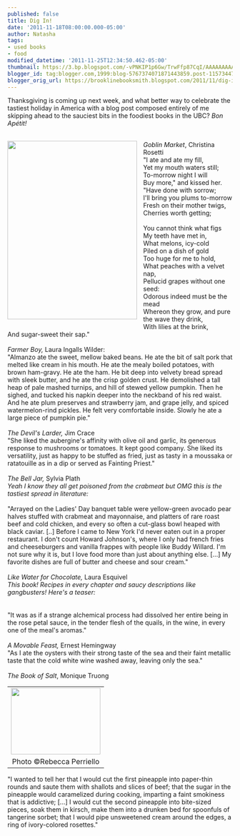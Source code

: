 ```yaml
---
published: false
title: Dig In!
date: '2011-11-18T08:00:00.000-05:00'
author: Natasha
tags:
- used books
- food
modified_datetime: '2011-11-25T12:34:50.462-05:00'
thumbnail: https://3.bp.blogspot.com/-vPNKIP1p6Gw/TrwFfp87CqI/AAAAAAAAALo/qwhNWbcKaPU/s72-c/food.jpg
blogger_id: tag:blogger.com,1999:blog-5767374071871443859.post-1157344748185475177
blogger_orig_url: https://brooklinebooksmith.blogspot.com/2011/11/dig-in.html
---
```


Thanksgiving is coming up next week, and what better way to celebrate the tastiest holiday in America with a blog post composed entirely of me skipping ahead to the sauciest bits in the foodiest books in the UBC? <i>Bon Apétit!</i><br /><div style="text-align: left;"><br /></div><div class="separator" style="clear: both; text-align: center;"><a href="https://3.bp.blogspot.com/-vPNKIP1p6Gw/TrwFfp87CqI/AAAAAAAAALo/qwhNWbcKaPU/s1600/food.jpg" imageanchor="1" style="clear: left; float: left; margin-bottom: 1em; margin-right: 1em; text-align: left;"><img border="0" height="400" src="https://3.bp.blogspot.com/-vPNKIP1p6Gw/TrwFfp87CqI/AAAAAAAAALo/qwhNWbcKaPU/s400/food.jpg" width="290" /></a></div><div style="text-align: left;"><i>Goblin Market</i>, Christina Rosetti</div><div style="text-align: left;">"I ate and ate my fill,</div><div style="text-align: left;">Yet my mouth waters still;</div><div style="text-align: left;">To-morrow night I will</div><div style="text-align: left;">Buy more," and kissed her.</div><div style="text-align: left;">"Have done with sorrow;</div><div style="text-align: left;">I'll bring you plums to-morrow</div><div style="text-align: left;">Fresh on their mother twigs,</div><div style="text-align: left;">Cherries worth getting;</div><br /><div style="text-align: left;">You cannot think what figs</div><div style="text-align: left;">My teeth have met in,</div><div style="text-align: left;">What melons, icy-cold&nbsp;</div><div style="text-align: left;">Piled on a dish of gold</div><div style="text-align: left;">Too huge for me to hold,&nbsp;</div><div style="text-align: left;">What peaches with a velvet nap,</div><div style="text-align: left;">Pellucid grapes without one seed:</div><div style="text-align: left;">Odorous indeed must be the mead</div><div style="text-align: left;">Whereon they grow, and pure the wave they drink,</div><div style="text-align: left;">With lilies at the brink,</div><div style="text-align: left;">And sugar-sweet their sap."</div><br /><i>Farmer Boy, </i>Laura Ingalls Wilder:<br />"Almanzo ate the sweet, mellow baked beans. He ate the bit of salt pork that melted like cream in his mouth. He ate the mealy boiled potatoes, with brown ham-gravy. He ate the ham. He bit deep into velvety bread spread with sleek butter, and he ate the crisp golden crust. He demolished a tall heap of pale mashed turnips, and hill of stewed yellow pumpkin. Then he sighed, and tucked his napkin deeper into the neckband of his red waist. And he ate plum preserves and strawberry jam, and grape jelly, and spiced watermelon-rind pickles. He felt very comfortable inside. Slowly he ate a large piece of pumpkin pie."<br /><br /><i>The Devil's Larder, </i>Jim Crace<br />"She liked the aubergine's affinity with olive oil and garlic, its generous response to mushrooms or tomatoes. It kept good company. She liked its versatility, just as happy to be stuffed as fried, just as tasty in a moussaka or ratatouille as in a dip or served as Fainting Priest."<br /><br /><i>The Bell Jar,</i> Sylvia Plath<br /><i>Yeah I know they all get poisoned from the crabmeat but OMG this is the tastiest spread in literature:</i><br /><br />"Arrayed on the Ladies' Day banquet table were yellow-green avocado pear halves stuffed with crabmeat and mayonnaise, and platters of rare roast beef and cold chicken, and every so often a cut-glass bowl heaped with black caviar. [..]&nbsp;Before I came to New York I'd never eaten out in a proper restaurant. I don't count Howard Johnson's, where I only had french fries and cheeseburgers and vanilla frappes with people like Buddy Willard. I'm not sure why it is, but I love food more than just about anything else. [...]&nbsp;My favorite dishes are full of butter and cheese and sour cream."<br /><br /><i>Like Water for Chocolate, </i>Laura Esquivel<br /><i>This book! Recipes in every chapter and saucy descriptions like gangbusters! Here's a teaser:</i><br /><i><br /></i><br />"It was as if a strange alchemical process had dissolved her entire being in the rose petal sauce, in the tender flesh of the quails, in the wine, in every one of the meal's aromas."<br /><br /><i>A&nbsp;Movable&nbsp;Feast, </i>Ernest Hemingway<br />"As I ate the oysters with their strong taste of the sea and their faint metallic taste that the cold white wine washed away, leaving only the sea."<br /><br /><i>The Book of Salt</i>, Monique Truong<br /><table cellpadding="0" cellspacing="0" class="tr-caption-container" style="float: right; margin-left: 1em; text-align: right;"><tbody><tr><td style="text-align: center;"><a href="https://1.bp.blogspot.com/-e9SRMrbWM-c/TsLDnmhOziI/AAAAAAAAAL8/-dGsiBRMmns/s1600/cupcakes.JPG" imageanchor="1" style="clear: right; margin-bottom: 1em; margin-left: auto; margin-right: auto;"><img border="0" height="149" src="https://1.bp.blogspot.com/-e9SRMrbWM-c/TsLDnmhOziI/AAAAAAAAAL8/-dGsiBRMmns/s200/cupcakes.JPG" width="200" /></a></td></tr><tr><td class="tr-caption" style="text-align: center;">Photo ©Rebecca Perriello</td></tr></tbody></table>"I wanted to tell her that I would cut the first pineapple into paper-thin rounds and saute them with shallots and slices of beef; that the sugar in the pineapple would caramelized during cooking, imparting a faint smokiness that is addictive; [...] I would cut the second&nbsp;pineapple&nbsp;into bite-sized pieces, soak them in kirsch, make them into a drunken bed for spoonfuls of tangerine sorbet; that I would pipe unsweetened cream around the edges, a ring of ivory-colored rosettes."